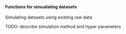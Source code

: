 #### Functions for simualating datasets 

Simulating datasets using existing raw data 

TODO: describe simulation method and hyper parameters
